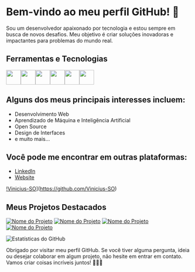 
<!-- Sua mensagem de boas-vindas ou saudação -->

# Bem-vindo ao meu perfil GitHub! 👋


<!-- Sua descrição pessoal ou profissional -->

Sou um desenvolvedor apaixonado por tecnologia e estou sempre em busca de novos desafios. Meu objetivo é criar soluções inovadoras e impactantes para problemas do mundo real.

<!-- Seus principais interesses ou tecnologias favoritas -->

## Ferramentas e Tecnologias

<img loading="lazy" src="https://cdn.jsdelivr.net/gh/devicons/devicon/icons/git/git-original.svg" width="40" height="40"/><img src="https://cdn.jsdelivr.net/gh/devicons/devicon/icons/typescript/typescript-original.svg"  width="40" height="40"/><img src="https://cdn.jsdelivr.net/gh/devicons/devicon/icons/react/react-original-wordmark.svg"  width="40" height="40"/><img src="https://cdn.jsdelivr.net/gh/devicons/devicon/icons/nextjs/nextjs-original.svg"  width="40" height="40"/><img src="https://cdn.jsdelivr.net/gh/devicons/devicon/icons/nodejs/nodejs-original.svg"  width="40" height="40"/><img src="https://cdn.jsdelivr.net/gh/devicons/devicon/icons/tailwindcss/tailwindcss-plain.svg" width="40" height="40"/>
          
          
          
          
          

## Alguns dos meus principais interesses incluem:

- Desenvolvimento Web
- Aprendizado de Máquina e Inteligência Artificial
- Open Source
- Design de Interfaces
- e muito mais...

<!-- Seus contatos e redes sociais -->

## Você pode me encontrar em outras plataformas:

- [LinkedIn](https://www.linkedin.com/in/seu-nome/)
- [Website](https://www.seusite.com/)

<!-- Seu status GitHub (opcional) -->

[!Vinicius-SO](https://github-readme-stats.vercel.app/api?username=Vinicius-SO&show_icons=true&theme=dark)](https://github.com/Vinicius-SO)

<!-- Seu repositório destacado (opcional) -->

## Meus Projetos Destacados

[![Nome do Projeto](https://github-readme-stats.vercel.app/api/pin/?username=seu-nome&repo=nome-do-projeto&theme=dark)](https://github.com/seu-nome/nome-do-projeto)
[![Nome do Projeto](https://github-readme-stats.vercel.app/api/pin/?username=seu-nome&repo=nome-do-projeto&theme=dark)](https://github.com/seu-nome/nome-do-projeto)
[![Nome do Projeto](https://github-readme-stats.vercel.app/api/pin/?username=seu-nome&repo=nome-do-projeto&theme=dark)](https://github.com/seu-nome/nome-do-projeto)
[![Nome do Projeto](https://github-readme-stats.vercel.app/api/pin/?username=seu-nome&repo=nome-do-projeto&theme=dark)](https://github.com/seu-nome/nome-do-projeto)

<!-- Seu resumo ou estatísticas do GitHub (opcional) -->

![Estatísticas do GitHub](https://github-readme-stats.vercel.app/api?username=Vinicius-SO&show_icons=true&theme=dark)

<!-- Seus repositórios populares (opcional) -->


<!-- Sua mensagem de encerramento -->

Obrigado por visitar meu perfil GitHub. Se você tiver alguma pergunta, ideia ou desejar colaborar em algum projeto, não hesite em entrar em contato. Vamos criar coisas incríveis juntos! 👨‍💻🚀
